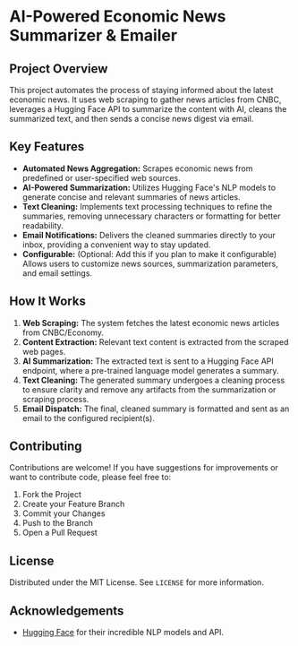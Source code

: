 # AI-Powered Economic News Summarizer & Emailer

## Project Overview

This project automates the process of staying informed about the latest economic news. It uses web scraping to gather news articles from CNBC, leverages a Hugging Face API to summarize the content with AI, cleans the summarized text, and then sends a concise news digest via email.

## Key Features

* **Automated News Aggregation:** Scrapes economic news from predefined or user-specified web sources.
* **AI-Powered Summarization:** Utilizes Hugging Face's NLP models to generate concise and relevant summaries of news articles.
* **Text Cleaning:** Implements text processing techniques to refine the summaries, removing unnecessary characters or formatting for better readability.
* **Email Notifications:** Delivers the cleaned summaries directly to your inbox, providing a convenient way to stay updated.
* **Configurable:** (Optional: Add this if you plan to make it configurable) Allows users to customize news sources, summarization parameters, and email settings.

## How It Works

1.  **Web Scraping:** The system fetches the latest economic news articles from CNBC/Economy.
2.  **Content Extraction:** Relevant text content is extracted from the scraped web pages.
3.  **AI Summarization:** The extracted text is sent to a Hugging Face API endpoint, where a pre-trained language model generates a summary.
4.  **Text Cleaning:** The generated summary undergoes a cleaning process to ensure clarity and remove any artifacts from the summarization or scraping process.
5.  **Email Dispatch:** The final, cleaned summary is formatted and sent as an email to the configured recipient(s).

## Contributing

Contributions are welcome! If you have suggestions for improvements or want to contribute code, please feel free to:

1.  Fork the Project
2.  Create your Feature Branch
3.  Commit your Changes
4.  Push to the Branch
5.  Open a Pull Request

## License

Distributed under the MIT License. See `LICENSE` for more information.

## Acknowledgements

* [Hugging Face](https://huggingface.co/) for their incredible NLP models and API.


